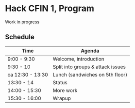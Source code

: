 # Hack CFIN 1, Program

Work in progress

## Schedule

| Time      | Agenda |
|-----------|--------|
| 9:00 - 9:30| Welcome, introduction|
| 9:30 - 10  | Split into groups & attack issues|
| ca 12:30 - 13:30 | Lunch (sandwiches on 5th floor)|
| 13:30 - 14 | Status |
| 14:00 - 15:30 | More work |
| 15:30 - 16:00 | Wrapup |
